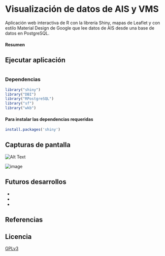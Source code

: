 # Visualización de datos de AIS y VMS

Aplicación web interactiva de R con la librería Shiny, mapas de Leaflet y con estilo Material Design de Google que lee datos de AIS desde una base de datos en PostgreSQL.

#### **Resumen**

## Ejecutar aplicación

```R

```

### Dependencias

```R
library("shiny")
library("DBI")
library("RPostgreSQL")
library("sf")
library("wkb")
```

#### Para instalar las dependencias requeridas

```R
install.packages('shiny')
```

## Capturas de pantalla

![Alt Text](https://github.com/guzmanlopez/AISVMS_vis/blob/master/screenshots/AIS_vis-shinyapp-demo.gif)

![image](https://github.com/guzmanlopez/AISVMS_vis/blob/master/screenshots/mainScreenshot.png)

## Futuros desarrollos

- 
-
-

## Referencias

## Licencia
[GPLv3](LICENSE.txt)
